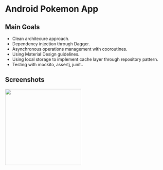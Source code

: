 # Android Pokemon App

## Main Goals

* Clean architecure approach.
* Dependency injection through Dagger.
* Asynchronous operations management with cooroutines.
* Using Material Design guidelines.
* Using local storage to implement cache layer through repository pattern.
* Testing with mockito, assertj, junit..

## Screenshots

<img width="250px" align="left" src="./screenshots/app_gift.gif" />
